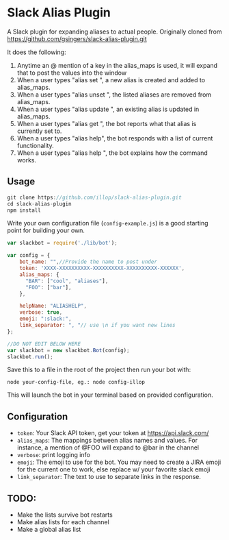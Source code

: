 # Slack Alias Plugin

A Slack plugin for expanding aliases to actual people. Originally cloned from https://github.com/gsingers/slack-alias-plugin.git  

It does the following:

1. Anytime an @ mention of a key in the alias_maps is used, it will expand that to post the values into the window
2. When a user types "alias set <alias> <list of users>", a new alias is created and added to alias_maps.
3. When a user types "alias unset <list of aliases>", the listed aliases are removed from alias_maps.
4. When a user types "alias update <alias> <list of users>", an existing alias is updated in alias_maps.
5. When a user types "alias get <alias>", the bot reports what that alias is currently set to.
6. When a user types "alias help", the bot responds with a list of current functionality.
7. When a user types "alias help <command>", the bot explains how the command works.

## Usage

```javascript
git clone https://github.com/illop/slack-alias-plugin.git
cd slack-alias-plugin
npm install
```

Write your own configuration file (`config-example.js`) is a good starting point for building your own.

```javascript
var slackbot = require('./lib/bot');

var config = {
    bot_name: "",//Provide the name to post under
    token: 'XXXX-XXXXXXXXXX-XXXXXXXXXX-XXXXXXXXXX-XXXXXX',
    alias_maps: {
      "BAR": ["cool", "aliases"],
      "FOO": ["bar"],
    },

    helpName: "ALIASHELP",
    verbose: true,
    emoji: ":slack:",
    link_separator: ", "// use \n if you want new lines
};

//DO NOT EDIT BELOW HERE
var slackbot = new slackbot.Bot(config);
slackbot.run();

```

Save this to a file in the root of the project then run your bot with:

    node your-config-file, eg.: node config-illop

This will launch the bot in your terminal based on provided configuration.

## Configuration

- `token`: Your Slack API token, get your token at https://api.slack.com/
- `alias_maps`: The mappings between alias names and values.  For instance, a mention of @FOO will expand to @bar in the channel
- `verbose`: print logging info
- `emoji`: The emoji to use for the bot.  You may need to create a JIRA emoji for the current one to work, else replace w/ your favorite slack emoji
- `link_separator`: The text to use to separate links in the response.

## TODO:

- Make the lists survive bot restarts
- Make alias lists for each channel
- Make a global alias list
